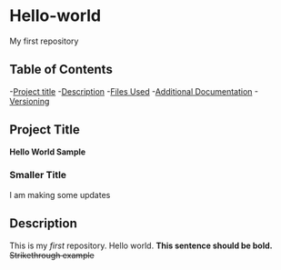 # Hello-world
My first repository

## Table of Contents
-[Project title](#Project-Title)
-[Description](#How-to-run-program)
-[Files Used](#files-used)
-[Additional Documentation](#additional-documentation)
-[Versioning](#versioning)


## Project Title

**Hello World Sample**

### Smaller Title
I am making some updates

## Description
This is my *first* repository. Hello world.
**This sentence should be bold.**
~~Strikethrough example~~
